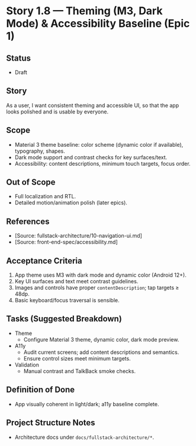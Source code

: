 # Story 1.8 — Theming (M3, Dark Mode) & Accessibility Baseline (Epic 1)

## Status
- Draft

## Story
As a user,
I want consistent theming and accessible UI,
so that the app looks polished and is usable by everyone.

## Scope
- Material 3 theme baseline: color scheme (dynamic color if available), typography, shapes.
- Dark mode support and contrast checks for key surfaces/text.
- Accessibility: content descriptions, minimum touch targets, focus order.

## Out of Scope
- Full localization and RTL.
- Detailed motion/animation polish (later epics).

## References
- [Source: fullstack-architecture/10-navigation-ui.md]
- [Source: front-end-spec/accessibility.md]

## Acceptance Criteria
1) App theme uses M3 with dark mode and dynamic color (Android 12+).
2) Key UI surfaces and text meet contrast guidelines.
3) Images and controls have proper `contentDescription`; tap targets ≥ 48dp.
4) Basic keyboard/focus traversal is sensible.

## Tasks (Suggested Breakdown)
- Theme
  - Configure Material 3 theme, dynamic color, dark mode preview.
- A11y
  - Audit current screens; add content descriptions and semantics.
  - Ensure control sizes meet minimum targets.
- Validation
  - Manual contrast and TalkBack smoke checks.

## Definition of Done
- App visually coherent in light/dark; a11y baseline complete.

## Project Structure Notes
- Architecture docs under `docs/fullstack-architecture/*`.
